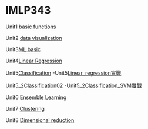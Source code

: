 # IMLP343


Unit1 [basic functions](https://github.com/ericshiao/IMLP343/tree/main/Unit01) 

Unit2 [data visualization](https://github.com/ericshiao/IMLP343/tree/main/Unit02)

Unit3[ML basic](https://github.com/ericshiao/IMLP343/tree/main/Unit03)

Unit4[Linear Regression](https://github.com/ericshiao/IMLP343/tree/main/Unit04)

Unit5[Classification](https://github.com/ericshiao/IMLP343/tree/main/Unit05)
    -Unit5[Linear_regression實戰](https://github.com/ericshiao/IMLP343/blob/main/Unit05/02_Logistic%20regression%E5%AF%A6%E6%88%B0.ipynb)

Unit5_2[Classification02](https://github.com/ericshiao/IMLP343/tree/main/Unit05_2)
    -Unit5_2[Classification_SVM實戰](https://github.com/ericshiao/IMLP343/blob/main/Unit05_2/SVM%E5%AF%A6%E6%88%B0.ipynb)

Unit6 [Ensemble Learning](https://github.com/ericshiao/IMLP343/tree/main/Unit06)

Unit7 [Clustering](https://github.com/ericshiao/IMLP343/tree/main/Unit07)

Unit8 [Dimensional reduction]()
